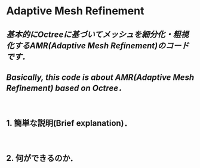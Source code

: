 # Adaptive Mesh Refinement

## _基本的にOctreeに基づいてメッシュを細分化・粗視化するAMR(Adaptive Mesh Refinement)のコードです．_
## _Basically, this code is about AMR(Adaptive Mesh Refinement) based on Octree．_
<br>

## 1. 簡単な説明(Brief explanation)． 
<br>

## 2. 何ができるのか． 
